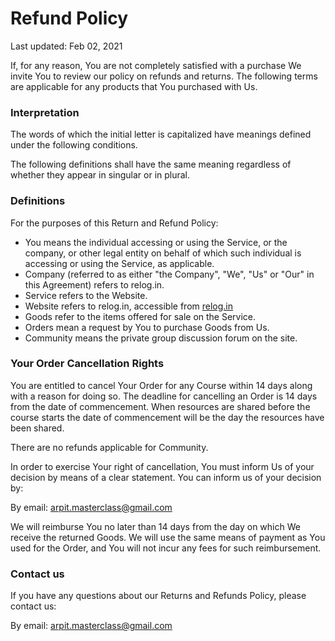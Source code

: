 Refund Policy
=============

Last updated: Feb 02, 2021

If, for any reason, You are not completely satisfied with a purchase We invite You to review our policy on refunds and returns. The following terms are applicable for any products that You purchased with Us.

### Interpretation

The words of which the initial letter is capitalized have meanings defined under the following conditions.

The following definitions shall have the same meaning regardless of whether they appear in singular or in plural.

### **Definitions**

For the purposes of this Return and Refund Policy:

-   You means the individual accessing or using the Service, or the company, or other legal entity on behalf of which such individual is accessing or using the Service, as applicable.
-   Company (referred to as either "the Company", "We", "Us" or "Our" in this Agreement) refers to relog.in.
-   Service refers to the Website.
-   Website refers to relog.in, accessible from [relog.in](https://relog.in/)
-   Goods refer to the items offered for sale on the Service.
-   Orders mean a request by You to purchase Goods from Us.
-   Community means the private group discussion forum on the site.

### **Your Order Cancellation Rights**

You are entitled to cancel Your Order for any Course within 14 days along with a reason for doing so. The deadline for cancelling an Order is 14 days from the date of commencement. When resources are shared before the course starts the date of commencement will be the day the resources have been shared.

There are no refunds applicable for Community.

In order to exercise Your right of cancellation, You must inform Us of your decision by means of a clear statement. You can inform us of your decision by:

By email: arpit.masterclass@gmail.com

We will reimburse You no later than 14 days from the day on which We receive the returned Goods. We will use the same means of payment as You used for the Order, and You will not incur any fees for such reimbursement.

### **Contact us**

If you have any questions about our Returns and Refunds Policy, please contact us:

By email: arpit.masterclass@gmail.com
